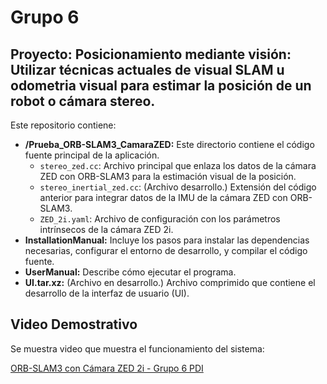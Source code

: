 # Grupo 6 
## Proyecto: Posicionamiento mediante visión: Utilizar técnicas actuales de visual SLAM u odometria visual para estimar la posición de un robot o cámara stereo.

Este repositorio contiene:

- **/Prueba_ORB-SLAM3_CamaraZED:** Este directorio contiene el código fuente principal de la aplicación.
  - `stereo_zed.cc`: Archivo principal que enlaza los datos de la cámara ZED con ORB-SLAM3 para la estimación visual de la posición.
  - `stereo_inertial_zed.cc`: (Archivo desarrollo.) Extensión del código anterior para integrar datos de la IMU de la cámara ZED con ORB-SLAM3.
  - `ZED_2i.yaml`: Archivo de configuración con los parámetros intrínsecos de la cámara ZED 2i.
- **InstallationManual:** Incluye los pasos para instalar las dependencias necesarias, configurar el entorno de desarrollo, y compilar el código fuente.
- **UserManual:** Describe cómo ejecutar el programa.
- **UI.tar.xz:** (Archivo en desarrollo.) Archivo comprimido que contiene el desarrollo de la interfaz de usuario (UI).

## Video Demostrativo

Se muestra video que muestra el funcionamiento del sistema:

[ORB-SLAM3 con Cámara ZED 2i - Grupo 6 PDI]([URL](https://www.youtube.com/watch?v=OupvtRrq7u8&ab_channel=GabrielD%C3%ADaz))
